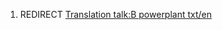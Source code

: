 1.  REDIRECT [Translation talk:B powerplant
    txt/en](Translation_talk:B_powerplant_txt/en "wikilink")